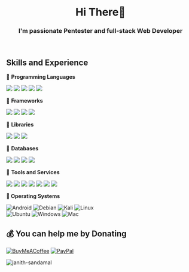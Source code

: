 <!-- - 👋 Hi guys
- 👀 I’m interested in ...  Cyber Security | Digital Forensics | Web Development | Networking | Mechatronics
- 🌱 I’m currently learning ...  Python, Ethical Hacking , JavaScript , PHP , Flutter , Dart , Java
- 💞️ I’m looking to collaborate on ...
- 📫 How to reach me ...  Linkedin - Janith Sandamal  -->

<!---
Janith-Sandamal/Janith-Sandamal is a ✨ special ✨ repository because its `README.md` (this file) appears on your GitHub profile.
You can click the Preview link to take a look at your changes.
--->

<h1 align="center">Hi There👋</h1>
<h3 align="center">I'm passionate Pentester and full-stack Web Developer </h3>

<!--<p align="center"> <img src="https://komarev.com/ghpvc/?username=janith-sandamal&label=Profile%20views&color=0e75b6&style=flat" alt="janith-sandamal" /> </p>

<fieldset>
  <legend>Here are some ideas to get you started✅</legend>
  
- 👀 I’m interested in ...  Cyber Security | Digital Forensics | Web Development | Networking | Mechatronics
                                                                                                                                                     
- 🔭 I’m currently working on **Project ACHER**

- 🌱 I’m currently learning **Flutter,Node.js,Ethical Hacking,CCNA**

- 💬 Ask me about **Pentration Testing,Laravel,PHP,Python** -->
<br>
<!--   <fieldset>
  <legend>Here are some ideas to get you started✅</legend>
- ⚡ Fun fact **Programmer: A machine that turns coffee into code..**
  </fieldset> 
 ![](https://img.shields.io/badge/Django-092E20?style=for-the-badge&logo=django&logoColor=white)
 ![iOS](https://img.shields.io/badge/iOS-000000?style=for-the-badge&logo=ios&logoColor=white)
-->
                                                                                                                                                   
## Skills and Experience
🔴 <strong>Programming Languages</strong>


![](https://img.shields.io/badge/Python-3776AB?style=for-the-badge&logo=python&logoColor=white)
![](https://img.shields.io/badge/C-00599C?style=for-the-badge&logo=c&logoColor=white)
![](https://img.shields.io/badge/C%2B%2B-00599C?style=for-the-badge&logo=c%2B%2B&logoColor=white)
![](https://img.shields.io/badge/JavaScript-F7DF1E?style=for-the-badge&logo=javascript&logoColor=black)
![](https://img.shields.io/badge/PHP-777BB4?style=for-the-badge&logo=php&logoColor=white)

🔴 <strong>Frameworks</strong>

![](https://img.shields.io/badge/node.js-68B984?style=for-the-badge&logo=node.js&logoColor=white)
![](	https://img.shields.io/badge/NEXT.js-00000F?style=for-the-badge&logo=next&logoColor=white)
![](https://img.shields.io/badge/Bootstrap-563D7C?style=for-the-badge&logo=bootstrap&logoColor=white)
![](https://img.shields.io/badge/uikit-3776AB?style=for-the-badge&logo=uikit&logoColor=white)

🔴 <strong>Libraries</strong>

![](https://img.shields.io/badge/Vue.js-36AE7C?style=for-the-badge&logo=vue.js&logoColor=white)
![](https://img.shields.io/badge/React-20232A?style=for-the-badge&logo=react&logoColor=61DAFB)
![](https://img.shields.io/badge/Redux-593D88?style=for-the-badge&logo=redux&logoColor=white)

🔴 <strong>Databases</strong>

![](https://img.shields.io/badge/MongoDB-092E20?style=for-the-badge&logo=mongodb&logoColor=white)
![](https://img.shields.io/badge/PostgreSQL-316192?style=for-the-badge&logo=postgresql&logoColor=white)
![](	https://img.shields.io/badge/SQLite-07405E?style=for-the-badge&logo=sqlite&logoColor=white)
![](	https://img.shields.io/badge/MySQL-00000F?style=for-the-badge&logo=mysql&logoColor=white)

🔴 <strong>Tools and Services</strong>

![](https://img.shields.io/badge/firebase-ffca28?style=for-the-badge&logo=firebase&logoColor=white)
![](https://img.shields.io/badge/Docker-00599C?style=for-the-badge&logo=docker&logoColor=white)
![](https://img.shields.io/badge/arduino-1CD6CE?style=for-the-badge&logo=arduino&logoColor=white)
![](https://img.shields.io/badge/Git-F05032?style=for-the-badge&logo=git&logoColor=white)
![](https://img.shields.io/badge/Visual_Studio_Code-0078D4?style=for-the-badge&logo=visual%20studio%20code&logoColor=white)
![](https://img.shields.io/badge/postman-F05032?style=for-the-badge&logo=postman&logoColor=white)
![](https://img.shields.io/badge/Kubernetes-5C2D91?style=for-the-badge&logo=Kubernetes&logoColor=white)


🔴<strong> Operating Systems</strong>

![Android](https://img.shields.io/badge/Android-3DDC84?style=for-the-badge&logo=android&logoColor=white)
![Debian](https://img.shields.io/badge/debian-294172?style=for-the-badge&logo=debian&logoColor=white)
![Kali](https://img.shields.io/badge/Kali-268BEE?style=for-the-badge&logo=kalilinux&logoColor=white)
![Linux](https://img.shields.io/badge/Linux-FCC624?style=for-the-badge&logo=linux&logoColor=black)
<br>
![Ubuntu](https://img.shields.io/badge/Ubuntu-E95420?style=for-the-badge&logo=ubuntu&logoColor=white)
![Windows](https://img.shields.io/badge/Windows-0078D6?style=for-the-badge&logo=windows&logoColor=white)
![Mac](https://img.shields.io/badge/Mac-07405E?style=for-the-badge&logo=ios&logoColor=white)


  ## 💰 You can help me by Donating
  [![BuyMeACoffee](https://img.shields.io/badge/Buy%20Me%20a%20Coffee-ffdd00?style=for-the-badge&logo=buy-me-a-coffee&logoColor=black)](https://www.buymeacoffee.com/janithsandamal) [![PayPal](https://img.shields.io/badge/PayPal-00457C?style=for-the-badge&logo=paypal&logoColor=white)](https://www.paypal.me/pgejanithsandamal) 

                                                                                                                                                   
                                                                                                                                                                                                                                                                                              
                                                                                                                                                   
                                                                                                                                                

<!--
<p><img align="left" src="https://github-readme-stats.vercel.app/api/top-langs?username=janith-sandamal&show_icons=true&theme=radical&locale=en&layout=compact" alt="janith-sandamal" /></p>

<div>

</div> -->


<p><img align="center" src="https://github-readme-streak-stats.herokuapp.com/?user=janith-sandamal&" alt="janith-sandamal" /></p>
